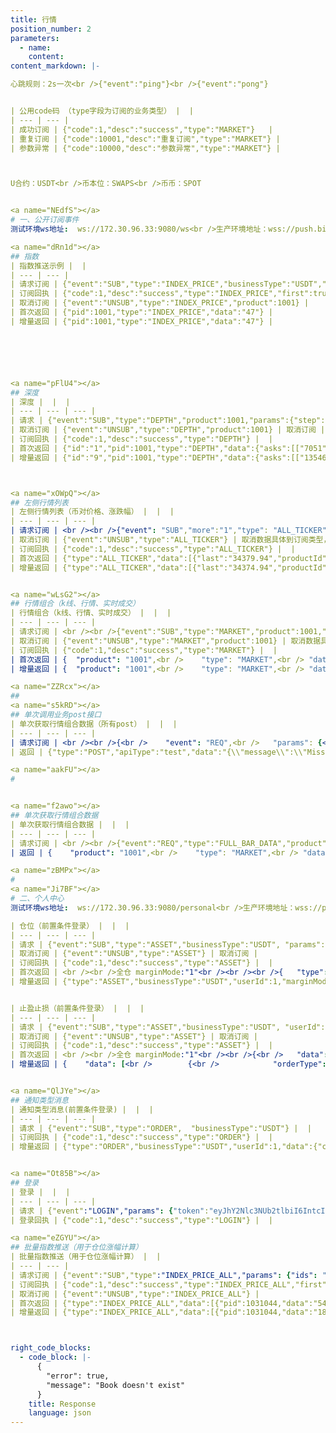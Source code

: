 ```yaml
---
title: 行情
position_number: 2
parameters:
  - name:
    content:
content_markdown: |-

心跳规则：2s一次<br />{"event":"ping"}<br />{"event":"pong"}


| 公用code码 （type字段为订阅的业务类型） |  |
| --- | --- |
| 成功订阅 | {"code":1,"desc":"success","type":"MARKET"}   |
| 重复订阅 | {"code":10001,"desc":"重复订阅","type":"MARKET"} |
| 参数异常 | {"code":10000,"desc":"参数异常","type":"MARKET"} |



U合约：USDT<br />币本位：SWAPS<br />币币：SPOT


<a name="NEdfS"></a>
# 一、公开订阅事件
测试环境ws地址:  ws://172.30.96.33:9080/ws<br />生产环境地址：wss://push.bitvito.com/ws

<a name="dRn1d"></a>
## 指数
| 指数推送示例 |  |
| --- | --- |
| 请求订阅 | {"event":"SUB","type":"INDEX_PRICE","businessType":"USDT","product":1001} |
| 订阅回执 | {"code":1,"desc":"success","type":"INDEX_PRICE","first":true} |
| 取消订阅 | {"event":"UNSUB","type":"INDEX_PRICE","product":1001} |
| 首次返回 | {"pid":1001,"type":"INDEX_PRICE","data":"47"} |
| 增量返回 | {"pid":1001,"type":"INDEX_PRICE","data":"47"} |






<a name="pFlU4"></a>
## 深度
| 深度 |  |  |
| --- | --- | --- |
| 请求 | {"event":"SUB","type":"DEPTH","product":1001,"params":{"step":"0"}} | step:档位（0-N）注：step只针对现货，具体档位值找龙哥 |
| 取消订阅 | {"event":"UNSUB","type":"DEPTH","product":1001} | 取消订阅 |
| 订阅回执 | {"code":1,"desc":"success","type":"DEPTH"} |  |
| 首次返回 | {"id":"1","pid":1001,"type":"DEPTH","data":{"asks":[["7051","47231"],["33220.51","714000"],["33222.17","501228"],["33232.14","414120"],["33242.11","499800"],["33252.08","571200"],["33262.06","642600"],["33272.04","856800"],["33360","1"],["33438.4","795820"],["33605.59","672826"],["33773.62","723734"],["33942.49","585188"],["34000","32"],["34112.2","88023"],["34200","33"],["34300","1"],["34400","2"],["34778","30"],["34888","50"],["34908.08","2000000"],["35905.46","3000000"],["36500","1"],["37000","352"],["37500","1"],["38350","1"],["38500","1"],["39305","15"],["39500","1"],["40000","1"]],"bids":[["27888","2"],["28000","52"],["28200","51"],["28458","100"],["28500","12"],["28523.7","1"],["28700","1"],["29001","1"],["30000","3"],["30586.13","3000000"],["31500","5"],["31583.51","2000000"],["31888","2"],["32000","3"],["32100","138"],["32131","30"],["32154.49","1"],["32491.12","596898"],["32518","30"],["32654.39","734546"],["32700","1"],["32818.48","700208"],["32983.4","821195"],["33149.15","823200"],["33159.1","617400"],["33169.05","548800"],["33179","480200"],["33188.96","397880"],["33198.92","481572"],["33200.58","686000"]]},"first":true} | asks 卖<br />bids 买<br /><br />["7051","47231"]<br /> 价格     数量<br /> |
| 增量返回 | {"id":"9","pid":1001,"type":"DEPTH","data":{"asks":[["13546","47231"],["30032","0"]],"bids":null}} |  |



<a name="xOWpQ"></a>
## 左侧行情列表
| 左侧行情列表（币对价格、涨跌幅） |  |  |
| --- | --- | --- |
| 请求订阅 | <br /><br />{"event": "SUB","more":"1","type": "ALL_TICKER","params": {"ids": "1001,1002,1003,1004,1005,1006,1007,1008,1009,1010,1011,1012,1013,1014,1015,1016,1017,1018,1020,1021,1022,1023,1024,1025,1026,1027,1028,1029,1030,1031,1032,1033,1034,1035,1036,1037,1038,1040,1041,1042,1043,1044,1045"}} | ids:币对id<br />如需要详细数据传参more  |
| 取消订阅 | {"event":"UNSUB","type":"ALL_TICKER"} | 取消数据具体到订阅类型，不支持币对细颗粒度取消 |
| 订阅回执 | {"code":1,"desc":"success","type":"ALL_TICKER"} |  |
| 首次返回 | {"type":"ALL_TICKER","data":[{"last":"34379.94","productId":"1001","change":"-3.18"}],"businessType":"USDT","first":true} | last:价格<br />productId:币对id<br />change：涨跌幅 |
| 增量返回 | {"type":"ALL_TICKER","data":[{"last":"34374.94","productId":"1001","change":"-3.11"}],"businessType":"USDT"} | 增量只推送币对行情有变化的数据 |


<a name="wLsG2"></a>
## 行情组合（k线、行情、实时成交）
| 行情组合（k线、行情、实时成交） |  |  |
| --- | --- | --- |
| 请求订阅 | <br /><br />{"event":"SUB","type":"MARKET","product":1001,"params":{"period":"1day","since":"1617438148000", "end":"1625214208000","need":"kline,ticker,realTime"},"businessType":"USDT"} | period:k线类型<br />"1min":0<br />"5min": 2	<br />"15min":3	<br />"30min":4<br />"1hour":5<br />"4hour":7<br />"1day":10<br />"1week":11	<br />"1month":12<br />"1year":13<br />since，end ：<br />开始结束时间戳 （精确到分钟）<br /><br />need ：组合 |
| 取消订阅 | {"event":"UNSUB","type":"MARKET","product":1001} | 取消数据具体到订阅类型，不支持币对细颗粒度取消 |
| 订阅回执 | {"code":1,"desc":"success","type":"MARKET"} |  |
| 首次返回 | {	"product": "1001",<br />	"type": "MARKET",<br />	"data": {<br />		"realTime": [{<br />			"size": 389,<br />			"price": "340000",<br />			"side": 1,<br />			"time": 1626072565426<br />		}, {<br />			"size": 500,<br />			"price": "340000",<br />			"side": 1,<br />			"time": 1626072565426<br />		}, {<br />			"size": 389,<br />			"price": "340000",<br />			"side": 1,<br />			"time": 1626072565312<br />		}, {<br />			"size": 500,<br />			"price": "340000",<br />			"side": 1,<br />			"time": 1626072565312<br />		}, {<br />			"size": 389,<br />			"price": "340000",<br />			"side": 1,<br />			"time": 1626072565193<br />		}, {<br />			"size": 500,<br />			"price": "340000",<br />			"side": 1,<br />			"time": 1626072565193<br />		}, {<br />			"size": 389,<br />			"price": "340000",<br />			"side": 1,<br />			"time": 1626072565193<br />		}, {<br />			"size": 500,<br />			"price": "340000",<br />			"side": 1,<br />			"time": 1626072565193<br />		}, {<br />			"size": 389,<br />			"price": "340000",<br />			"side": 1,<br />			"time": 1626072565089<br />		}, {<br />			"size": 500,<br />			"price": "340000",<br />			"side": 1,<br />			"time": 1626072565089<br />		}, {<br />			"size": 389,<br />			"price": "340000",<br />			"side": 1,<br />			"time": 1626072564993<br />		}, {<br />			"size": 500,<br />			"price": "340000",<br />			"side": 1,<br />			"time": 1626072564993<br />		}, {<br />			"size": 389,<br />			"price": "340000",<br />			"side": 1,<br />			"time": 1626072564895<br />		}, {<br />			"size": 500,<br />			"price": "340000",<br />			"side": 1,<br />			"time": 1626072564895<br />		}, {<br />			"size": 389,<br />			"price": "340000",<br />			"side": 1,<br />			"time": 1626072564895<br />		}, {<br />			"size": 500,<br />			"price": "340000",<br />			"side": 1,<br />			"time": 1626072564895<br />		}, {<br />			"size": 389,<br />			"price": "340000",<br />			"side": 1,<br />			"time": 1626072564789<br />		}, {<br />			"size": 500,<br />			"price": "340000",<br />			"side": 1,<br />			"time": 1626072564789<br />		}, {<br />			"size": 389,<br />			"price": "340000",<br />			"side": 1,<br />			"time": 1626072564685<br />		}, {<br />			"size": 500,<br />			"price": "340000",<br />			"side": 1,<br />			"time": 1626072564685<br />		}],<br />		"kline": [{<br />			"open": "340000",<br />			"high": "340000",<br />			"low": "33000",<br />			"close": "340000",<br />			"volume": 20620077,<br />			"amount": "14019315240",<br />			"productId": 1001,<br />			"type": 10,<br />			"time": 1626019200000<br />		}],<br />		"ticker": {<br />			"open": "340000",<br />			"high": "340000",<br />			"low": "33000",<br />			"last": "340000",<br />			"volume": "20620077",<br />			"amount": "14019315240",<br />			"productId": "1001",<br />			"change": "0",<br />			"YearChange": "0",<br />			"time": "1626087771813"<br />		}<br />	}<br />} | realTime(实时成交):<br />size 数量<br />price 价格<br />side 方向 1:买 2：卖<br />kline:<br />open 开盘价<br />high 高<br />low 低<br />close 收<br />volume 成交数<br />amount 成交额<br />type kline时间类型<br />ticker：<br />change 涨跌幅<br />last  最新价<br />YearChange 年涨幅<br />*其他同上 |
| 增量返回 | {	"product": "1001",<br />	"type": "MARKET",<br />	"data": {<br />		"realTime": [{<br />			"size": 389,<br />			"price": "340000",<br />			"side": 1,<br />			"time": 1626072565426<br />		}, {<br />			"size": 500,<br />			"price": "340000",<br />			"side": 1,<br />			"time": 1626072565426<br />		}, {<br />			"size": 389,<br />			"price": "340000",<br />			"side": 1,<br />			"time": 1626072565312<br />		}, {<br />			"size": 500,<br />			"price": "340000",<br />			"side": 1,<br />			"time": 1626072565312<br />		}, {<br />			"size": 389,<br />			"price": "340000",<br />			"side": 1,<br />			"time": 1626072565193<br />		}, {<br />			"size": 500,<br />			"price": "340000",<br />			"side": 1,<br />			"time": 1626072565193<br />		}, {<br />			"size": 389,<br />			"price": "340000",<br />			"side": 1,<br />			"time": 1626072565193<br />		}, {<br />			"size": 500,<br />			"price": "340000",<br />			"side": 1,<br />			"time": 1626072565193<br />		}, {<br />			"size": 389,<br />			"price": "340000",<br />			"side": 1,<br />			"time": 1626072565089<br />		}, {<br />			"size": 500,<br />			"price": "340000",<br />			"side": 1,<br />			"time": 1626072565089<br />		}, {<br />			"size": 389,<br />			"price": "340000",<br />			"side": 1,<br />			"time": 1626072564993<br />		}, {<br />			"size": 500,<br />			"price": "340000",<br />			"side": 1,<br />			"time": 1626072564993<br />		}, {<br />			"size": 389,<br />			"price": "340000",<br />			"side": 1,<br />			"time": 1626072564895<br />		}, {<br />			"size": 500,<br />			"price": "340000",<br />			"side": 1,<br />			"time": 1626072564895<br />		}, {<br />			"size": 389,<br />			"price": "340000",<br />			"side": 1,<br />			"time": 1626072564895<br />		}, {<br />			"size": 500,<br />			"price": "340000",<br />			"side": 1,<br />			"time": 1626072564895<br />		}, {<br />			"size": 389,<br />			"price": "340000",<br />			"side": 1,<br />			"time": 1626072564789<br />		}, {<br />			"size": 500,<br />			"price": "340000",<br />			"side": 1,<br />			"time": 1626072564789<br />		}, {<br />			"size": 389,<br />			"price": "340000",<br />			"side": 1,<br />			"time": 1626072564685<br />		}, {<br />			"size": 500,<br />			"price": "340000",<br />			"side": 1,<br />			"time": 1626072564685<br />		}],<br />		"kline": [{<br />			"open": "340000",<br />			"high": "340000",<br />			"low": "33000",<br />			"close": "340000",<br />			"volume": 20628967,<br />			"amount": "14025360440",<br />			"productId": 1001,<br />			"type": 10,<br />			"time": 1626019200000<br />		}],<br />		"ticker": {<br />			"open": "340000",<br />			"high": "340000",<br />			"low": "33000",<br />			"last": "340000",<br />			"volume": "20628967",<br />			"amount": "14025360440",<br />			"productId": "1001",<br />			"change": "0",<br />			"YearChange": "0",<br />			"time": "1626087775669"<br />		}<br />	}<br />} |  |

<a name="ZZRcx"></a>
## 
<a name="s5kRD"></a>
## 单次调用业务post接口
| 单次获取行情组合数据（所有post） |  |  |
| --- | --- | --- |
| 请求订阅 | <br /><br />{<br />	"event": "REQ",<br />	"params": {<br />		"url": "/v1/order/place",<br />		"apiType": "test"<br />	},<br />	"postParams": {<br />		"body": {<br />			"currencyPairId": 1001044,<br />			"orderType": 2,<br />			"positionSide": 1,<br />			"price": 0,<br />			"quantity": 1,<br />			"side": 1,<br />			"fsafsda": {<br />				"fdafdsa": "reqwre"<br />			}<br />		},<br />		"head": {<br />			"businessType": "1",<br />			"requestFrom": "3",<br />			"ACCESS_TOKEN": "eyJ0eXAiOiJKV1QiLCJhbGciOiJIUzI1NiJ9.eyJleHAiOjE2NDI0OTE1NDgsInVzZXJJZFNob3ciOiJIQXpDYkpVQmtLIiwidGVuYW5jeSI6NjA0ODAwLCJ0ZW5hbnRJZCI6MCwidXNlclR5cGUiOjEsInJhbmRvbSI6ImY1MjQxOTZlLWJjNzgtNDMwZC1iYWQ0LWIyMmQ1YzNlNTcxYiIsInRpbWVzdGFtcCI6MTY0MTg4Njc0ODI1OCwia2V5IjoiYml0dml0byIsInVpZCI6Ijk0Nzk3MjgzMjI0OTE1NyJ9.0Jk_ACjeP14FSJVby1hqmTsVHv0kqdlvFtRcnm4OR7c"<br />		}<br />	},<br />	"type": "POST"<br />} | <br /><br />url：接口后缀<br />例：/v1/order/place<br />apitype:客户端自定义 <br />head:http head转成json结构<br />body: http body 转成json结构 |
| 返回 | {"type":"POST","apiType":"test","data":"{\\"message\\":\\"Missing JWT token in request\\",\\"code\\":100024}"} |  |

<a name="aakFU"></a>
# 


<a name="f2awo"></a>
## 单次获取行情组合数据
| 单次获取行情组合数据 |  |  |
| --- | --- | --- |
| 请求订阅 | <br /><br />{"event":"REQ","type":"FULL_BAR_DATA","product":1031044,"businessType":"USDT","params":{"period":"1day","since":"1594547169000", "end":"196342369000"}} | period:k线类型<br />"1min":0<br />"5min": 2	<br />"15min":3	<br />"30min":4<br />"1hour":5<br />"4hour":7<br />"1day":10<br />"1week":11	<br />"1month":12<br />"1year":13<br />since，end ：<br />开始结束时间戳 （精确到分钟）<br /><br />need ：组合 |
| 返回 | {	"product": "1001",<br />	"type": "MARKET",<br />	"data": {<br />		"realTime": [{<br />			"size": 389,<br />			"price": "340000",<br />			"side": 1,<br />			"time": 1626072565426<br />		}, {<br />			"size": 500,<br />			"price": "340000",<br />			"side": 1,<br />			"time": 1626072565426<br />		}, {<br />			"size": 389,<br />			"price": "340000",<br />			"side": 1,<br />			"time": 1626072565312<br />		}, {<br />			"size": 500,<br />			"price": "340000",<br />			"side": 1,<br />			"time": 1626072565312<br />		}, {<br />			"size": 389,<br />			"price": "340000",<br />			"side": 1,<br />			"time": 1626072565193<br />		}, {<br />			"size": 500,<br />			"price": "340000",<br />			"side": 1,<br />			"time": 1626072565193<br />		}, {<br />			"size": 389,<br />			"price": "340000",<br />			"side": 1,<br />			"time": 1626072565193<br />		}, {<br />			"size": 500,<br />			"price": "340000",<br />			"side": 1,<br />			"time": 1626072565193<br />		}, {<br />			"size": 389,<br />			"price": "340000",<br />			"side": 1,<br />			"time": 1626072565089<br />		}, {<br />			"size": 500,<br />			"price": "340000",<br />			"side": 1,<br />			"time": 1626072565089<br />		}, {<br />			"size": 389,<br />			"price": "340000",<br />			"side": 1,<br />			"time": 1626072564993<br />		}, {<br />			"size": 500,<br />			"price": "340000",<br />			"side": 1,<br />			"time": 1626072564993<br />		}, {<br />			"size": 389,<br />			"price": "340000",<br />			"side": 1,<br />			"time": 1626072564895<br />		}, {<br />			"size": 500,<br />			"price": "340000",<br />			"side": 1,<br />			"time": 1626072564895<br />		}, {<br />			"size": 389,<br />			"price": "340000",<br />			"side": 1,<br />			"time": 1626072564895<br />		}, {<br />			"size": 500,<br />			"price": "340000",<br />			"side": 1,<br />			"time": 1626072564895<br />		}, {<br />			"size": 389,<br />			"price": "340000",<br />			"side": 1,<br />			"time": 1626072564789<br />		}, {<br />			"size": 500,<br />			"price": "340000",<br />			"side": 1,<br />			"time": 1626072564789<br />		}, {<br />			"size": 389,<br />			"price": "340000",<br />			"side": 1,<br />			"time": 1626072564685<br />		}, {<br />			"size": 500,<br />			"price": "340000",<br />			"side": 1,<br />			"time": 1626072564685<br />		}],<br />		"kline": [{<br />			"open": "340000",<br />			"high": "340000",<br />			"low": "33000",<br />			"close": "340000",<br />			"volume": 20628967,<br />			"amount": "14025360440",<br />			"productId": 1001,<br />			"type": 10,<br />			"time": 1626019200000<br />		}],<br />		"ticker": {<br />			"open": "340000",<br />			"high": "340000",<br />			"low": "33000",<br />			"last": "340000",<br />			"volume": "20628967",<br />			"amount": "14025360440",<br />			"productId": "1001",<br />			"change": "0",<br />			"YearChange": "0",<br />			"time": "1626087775669"<br />		}<br />	}<br />} | realTime(实时成交):<br />size 数量<br />price 价格<br />side 方向 1:买 2：卖<br />kline:<br />open 开盘价<br />high 高<br />low 低<br />close 收<br />volume 成交数<br />amount 成交额<br />type kline时间类型<br />ticker：<br />change 涨跌幅<br />last  最新价<br />YearChange 年涨幅<br />*其他同上 |

<a name="zBMPx"></a>
# 
<a name="Ji7BF"></a>
# 二、个人中心
测试环境ws地址:  ws://172.30.96.33:9080/personal<br />生产环境地址：wss://push.bitvito.com/personal

| 仓位（前置条件登录） |  |  |
| --- | --- | --- |
| 请求 | {"event":"SUB","type":"ASSET","businessType":"USDT", "params":{"margin_mode":"1"} }' | margin_mode ：1：全仓<br />2：逐仓 |
| 取消订阅 | {"event":"UNSUB","type":"ASSET"} | 取消订阅 |
| 订阅回执 | {"code":1,"desc":"success","type":"ASSET"} |  |
| 首次返回 | <br /><br />全仓 marginMode:"1"<br /><br /><br />{	"type": "ASSET",<br />	"businessType": "USDT",<br />	"userId": 1,<br />	"marginMode": 1,<br />	"data": {<br />   "grade": 1,<br />   "addProfitRate": "0.01",<br />		"userAccountList": [{<br />			"currencyId": 1001,<br />			"quantity": "993.52",<br />			"holdQuantity": "4.24"<br />		}],<br />		"userPositionList": [{<br />			"marginMode": 1,<br />			"currencyPairId": 1001,<br />			"side": 1,<br />			"leverage": "100",<br />			"positionPrice": "1000",<br />			"quantity": "100",<br />			"availableQuantity": "100",<br />			"positionMargin": "2",<br />			"closeCommission": "0.06",<br />			"positionValue": "200"<br />		}]<br />	}<br />}<br /><br /><br /><br /><br />逐仓 marginMode:"2"<br /><br />{	"type": "ASSET",<br />	"businessType": "USDT",<br />	"userId": 1,<br />	"marginMode": 2,<br />	"data": {<br />   "grade": 1,<br />   "addProfitRate": "0.01",<br />		"userAccountList": [{<br />			"currencyId": 1001,<br />			"quantity": "993.52",<br />			"holdQuantity": "4.24"<br />		}],<br />		"userSubPositionMarginList": [{<br />			"currencyPairId": 1001,<br />			"positionMargin": "993.52"<br />		}]<br />	}<br />} | <br /><br />无法识别标识是否是首次数据<br />字段含义：<br />(王伟联调)<br />grade:VIP等级<br />sddProfitRate:盈利加成 |
| 增量返回 | {"type":"ASSET","businessType":"USDT","userId":1,"marginMode":1,"data":{<br /> "grade": 1,<br /> "addProfitRate": "0.01",<br />"userAccount":{"quantity":"983.28","holdQuantity":"4.24"},"userPositionList":[{"marginMode":1,"currencyPairId":1001,"side":1,"leverage":"100","positionPrice":"1000","quantity":"600","availableQuantity":"400","positionMargin":"12","closeCommission":"0.24","positionValue":"1200"}]}} |  |


| 止盈止损（前置条件登录） |  |  |
| --- | --- | --- |
| 请求 | {"event":"SUB","type":"ASSET","businessType":"USDT", "userId":"1","params":{"margin_mode":"1"} }' | margin_mode ：1：全仓<br />2：逐仓 |
| 取消订阅 | {"event":"UNSUB","type":"ASSET"} | 取消订阅 |
| 订阅回执 | {"code":1,"desc":"success","type":"ASSET"} |  |
| 首次返回 | <br /><br />全仓 marginMode:"1"<br /><br />{<br />	"data": {<br />		"list": [{<br />			"orderType": 1, //执行类型1:现价单,2:市价单<br />			"side": 1, //买卖方向,1:买,2:卖<br />			"planType": 1, //类型,1:止盈,2:止损,3:计划委托<br />			"quantity": 100, //下单数量<br />			"positionSide": 1, //持仓方向,1:多,2:空<br />			"currencyPairId": 1001, //交易币对id<br />			"marginMode": 1, //保证金模式,1:全仓,2:逐仓<br />			"userId": 1, //用户id<br />			"stopPrice": 11.3, //触发价格<br />			"price": 20.3, //执行价格<br />			"tenantId": 11, //租户id<br />			"id": 1000001, //数据id<br />			"userType": 2, //用户类型，1:做市用户，2:普通用户<br />			"businessType": 1, //业务类型，1:U合约，2:币本位<br />			"workingType": 1, //触发类型，1：成交价格，2:指数价格<br />			"status": 2 //状态,1:未生效,2:已生效,3:已触发,4:取消<br />		}]<br />	},<br />	"marginMode": 1,<br />	"type": "ASSET",<br />	"userId": 1,<br />	"businessType": "1",<br />  "tag": 1, //首次1，增量2 <br />}<br /><br /><br />逐仓 marginMode:"2"<br /><br />{<br />	"data": {<br />		"list": [{<br />			"orderType": 1,<br />			"side": 1,<br />			"planType": 1,<br />			"quantity": 100,<br />			"positionSide": 1,<br />			"currencyPairId": 1001,<br />			"marginMode": 1,<br />			"userId": 1,<br />			"stopPrice": 11.3,<br />			"price": 20.3,<br />			"tenantId": 11,<br />			"id": 1000001,<br />			"userType": 2,<br />			"businessType": 1,<br />			"workingType": 1,<br />			"status": 2<br />		}]<br />	},<br />	"marginMode": 2,<br />	"type": "ASSET",<br />	"userId": 1,<br />	"businessType": "1",<br />  "tag": 1, //首次1，增量2 <br />} | <br /><br />找马永旭联调 |
| 增量返回 | {    "data": [<br />        {<br />            "orderType": 1,<br />            "side": 1,<br />            "planType": 1,<br />            "quantity": 100,<br />            "positionSide": 1,<br />            "currencyPairId": 1001,<br />            "marginMode": 1,<br />            "userId": 1,<br />            "stopPrice": 11.3,<br />            "price": 20.3,<br />            "tenantId": 11,<br />            "id": 1000001,<br />            "userType": 2,<br />            "businessType": 1,<br />            "workingType": 1,<br />            "status": 2<br />        }<br />    ],<br />    "marginMode": 2,<br />    "type": "ASSET",<br />    "userId": 1,<br />     "businessType": "1",<br />    "tag":"1"//首次1，增量2  <br />    <br />} |  |


<a name="QlJYe"></a>
## 通知类型消息
| 通知类型消息(前置条件登录) |  |  |
| --- | --- | --- |
| 请求 | {"event":"SUB","type":"ORDER",  "businessType":"USDT"} |  |
| 订阅回执 | {"code":1,"desc":"success","type":"ORDER"} |  |
| 增量返回 | {"type":"ORDER","businessType":"USDT","userId":1,"data":{"currencyPairId":1001,"orderType":1,"price":"1000","quantity":"200","leverage":"100","side":1,"positionSide":1,"operationType":101}} | currencyPairId：币对id<br />orderType：类型 1-限价 2-市价<br />price：价格<br />quantity：数量<br />leverage：杠杆<br />side： 买卖方向,1:买,2:卖<br />positionSide：持仓方向,1:多,2:空<br />operationType：操作类型，101：成交，102：委托 |


<a name="Ot85B"></a>
## 登录
| 登录 |  |  |
| --- | --- | --- |
| 请求 | {"event":"LOGIN","params": {"token":"eyJhY2Nlc3NUb2tlbiI6IntcInVpZFwiOjMzLFwidXNlcklkU2hvd1wiOlwiYWFcIixcInRpbWVzdGFtcFwiOjE2MjU4MTUzNDAyNDAsXCJ0ZW5hbmN5XCI6ODY0MDAwMDAsXCJyYW5kb21cIjpcIjM0ZjFkMmM5LTNiZjEtNGIwMC04NWFiLTIyZDcwNWVjODY2NlwifSIsImFsZyI6IkhTMjU2In0.eyJhdWQiOiJhdXRob3IifQ.nrJ50fCIgvePww70gKt6Rq8QOJIsPOWZLWXVGnia0aQ"}} |  |
| 登录回执 | {"code":1,"desc":"success","type":"LOGIN"} |  |

<a name="eZGYU"></a>
## 批量指数推送（用于仓位涨幅计算）
| 批量指数推送（用于仓位涨幅计算） |  |
| --- | --- |
| 请求订阅 | {"event":"SUB","type":"INDEX_PRICE_ALL","params": {"ids": "1031044,1041044"}} |
| 订阅回执 | {"code":1,"desc":"success","type":"INDEX_PRICE_ALL","first":true} |
| 取消订阅 | {"event":"UNSUB","type":"INDEX_PRICE_ALL"} |
| 首次返回 | {"type":"INDEX_PRICE_ALL","data":[{"pid":1031044,"data":"54.1154"},{"pid":1041044,"data":"54"}],"first":true} |
| 增量返回 | {"type":"INDEX_PRICE_ALL","data":[{"pid":1031044,"data":"18.1118"},{"pid":1041044,"data":"18"}]} |



right_code_blocks:
  - code_block: |-
      {
        "error": true,
        "message": "Book doesn't exist"
      }
    title: Response
    language: json
---
```

